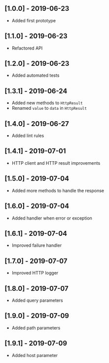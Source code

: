## [1.0.0] - 2019-06-23

* Added first prototype

## [1.1.0] - 2019-06-23

* Refactored API

## [1.2.0] - 2019-06-23

* Added automated tests

## [1.3.1] - 2019-06-24

* Added new methods to `HttpResult`
* Renamed `value` to `data` in `HttpResult`

## [1.4.0] - 2019-06-27

* Added lint rules

## [1.4.1] - 2019-07-01

* HTTP client and HTTP result improvements

## [1.5.0] - 2019-07-04

* Added more methods to handle the response

## [1.6.0] - 2019-07-04

* Added handler when error or exception

## [1.6.1] - 2019-07-04

* Improved failure handler

## [1.7.0] - 2019-07-07

* Improved HTTP logger

## [1.8.0] - 2019-07-07

* Added query parameters

## [1.9.0] - 2019-07-09

* Added path parameters

## [1.9.1] - 2019-07-09

* Added host parameter